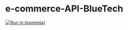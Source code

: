 # e-commerce-API-BlueTech

[![Run in Insomnia}](https://insomnia.rest/images/run.svg)](https://insomnia.rest/run/?label=Blue_Tech_API&uri=https%3A%2F%2Fraw.githubusercontent.com%2FGandara247%2Fe-commerce-API-BlueTech%2Fmain%2Fdoc%2Fexport.json)
